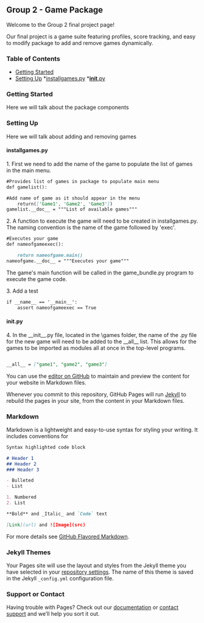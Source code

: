 ## Group 2 - Game Package


Welcome to the Group 2 final project page!

Our final project is a game suite featuring profiles, score tracking, and easy to modify package to add and remove games dynamically.

### Table of Contents

- [Getting Started](#getting-started)
- [Setting Up](#setting-up)
  *[installgames.py](#installgames.py)
  *[__init__.py](#__init__.py)

### Getting Started

Here we will talk about the package components



### Setting Up

Here we will talk about adding and removing games

#### installgames.py

1\. First we need to add the name of the game to populate the list of games in the main menu.

```markdown
#Provides list of games in package to populate main menu
def gamelist():

#Add name of game as it should appear in the menu
	return(['Game1', 'Game2', 'Game3'])
gamelist.__doc__ = """List of available games"""
```


2\. A function to execute the game will need to be created in installgames.py.
The naming convention is the name of the game followed by 'exec'.

```markdown
#Executes your game
def nameofgameexec():

	return nameofgame.main()
nameofgame.__doc__ = """Executes your game"""
```

The game's main function will be called in the game_bundle.py program to execute the game code.

3\. Add a test 

```markdown
if __name__ == '__main__':
    assert nameofgameexec == True
```

#### __init__.py

4\. In the \_\_init\_\_.py file, located in the \games folder, the name of the .py file for the new game will need to be added to the \_\_all\_\_ list. This allows for the games to be imported as modules all at once in the top-level programs.

```markdown

__all__ = ["game1", "game2", "game3"]

```




























You can use the [editor on GitHub](https://github.com/INST326-103-Fall2018/inst326group2.github.io/edit/master/index.md) to maintain and preview the content for your website in Markdown files.

Whenever you commit to this repository, GitHub Pages will run [Jekyll](https://jekyllrb.com/) to rebuild the pages in your site, from the content in your Markdown files.

### Markdown

Markdown is a lightweight and easy-to-use syntax for styling your writing. It includes conventions for

```markdown
Syntax highlighted code block

# Header 1
## Header 2
### Header 3

- Bulleted
- List

1. Numbered
2. List

**Bold** and _Italic_ and `Code` text

[Link](url) and ![Image](src)
```

For more details see [GitHub Flavored Markdown](https://guides.github.com/features/mastering-markdown/).

### Jekyll Themes

Your Pages site will use the layout and styles from the Jekyll theme you have selected in your [repository settings](https://github.com/INST326-103-Fall2018/inst326group2.github.io/settings). The name of this theme is saved in the Jekyll `_config.yml` configuration file.

### Support or Contact

Having trouble with Pages? Check out our [documentation](https://help.github.com/categories/github-pages-basics/) or [contact support](https://github.com/contact) and we’ll help you sort it out.

